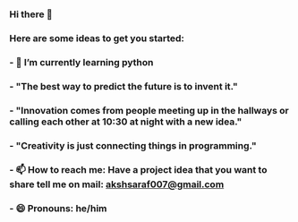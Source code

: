 ### Hi there 👋
### Here are some ideas to get you started:
###
### - 🌱 I’m currently learning python 
### - "The best way to predict the future is to invent it."
### - "Innovation comes from people meeting up in the hallways or calling each other at 10:30 at night with a new idea."
### - "Creativity is just connecting things in programming."
### - 📫 How to reach me: Have a project idea that you want to share tell me on mail: akshsaraf007@gmail.com
### - 😄 Pronouns: he/him
